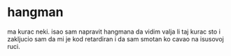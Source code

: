 # hangman

ma kurac neki.
isao sam napravit hangmana da vidim valja li taj kurac sto i zakljucio sam da mi je kod retardiran i da sam smotan ko cavao na isusovoj ruci.
